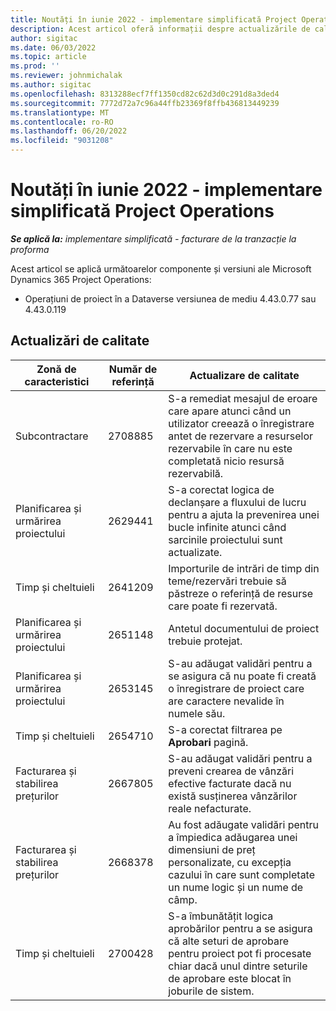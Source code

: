 ```yaml
---
title: Noutăți în iunie 2022 - implementare simplificată Project Operations
description: Acest articol oferă informații despre actualizările de calitate care sunt disponibile în versiunea din iunie 2022 a Microsoft Dynamics 365 Project Operations implementare simplă.
author: sigitac
ms.date: 06/03/2022
ms.topic: article
ms.prod: ''
ms.reviewer: johnmichalak
ms.author: sigitac
ms.openlocfilehash: 8313288ecf7ff1350cd82c62d3d0c291d8a3ded4
ms.sourcegitcommit: 7772d72a7c96a44ffb23369f8ffb436813449239
ms.translationtype: MT
ms.contentlocale: ro-RO
ms.lasthandoff: 06/20/2022
ms.locfileid: "9031208"
---
```

# <a name="whats-new-june-2022---project-operations-lite-deployment"></a>Noutăți în iunie 2022 - implementare simplificată Project Operations

_**Se aplică la:** implementare simplificată - facturare de la tranzacție la proforma_

Acest articol se aplică următoarelor componente și versiuni ale Microsoft Dynamics 365 Project Operations:

- Operațiuni de proiect în a Dataverse versiunea de mediu 4.43.0.77 sau 4.43.0.119

## <a name="quality-updates"></a>Actualizări de calitate

| Zonă de caracteristici | Număr de referință | Actualizare de calitate |
| --- | --- | --- |
| Subcontractare | 2708885 | S-a remediat mesajul de eroare care apare atunci când un utilizator creează o înregistrare antet de rezervare a resurselor rezervabile în care nu este completată nicio resursă rezervabilă. |
| Planificarea și urmărirea proiectului | 2629441 | S-a corectat logica de declanșare a fluxului de lucru pentru a ajuta la prevenirea unei bucle infinite atunci când sarcinile proiectului sunt actualizate. |
| Timp și cheltuieli | 2641209 | Importurile de intrări de timp din teme/rezervări trebuie să păstreze o referință de resurse care poate fi rezervată. |
| Planificarea și urmărirea proiectului | 2651148 | Antetul documentului de proiect trebuie protejat.|
| Planificarea și urmărirea proiectului | 2653145 | S-au adăugat validări pentru a se asigura că nu poate fi creată o înregistrare de proiect care are caractere nevalide în numele său. |
| Timp și cheltuieli | 2654710 | S-a corectat filtrarea pe **Aprobari** pagină. |
| Facturarea și stabilirea prețurilor | 2667805 | S-au adăugat validări pentru a preveni crearea de vânzări efective facturate dacă nu există susținerea vânzărilor reale nefacturate. |
| Facturarea și stabilirea prețurilor | 2668378 | Au fost adăugate validări pentru a împiedica adăugarea unei dimensiuni de preț personalizate, cu excepția cazului în care sunt completate un nume logic și un nume de câmp. |
| Timp și cheltuieli | 2700428 | S-a îmbunătățit logica aprobărilor pentru a se asigura că alte seturi de aprobare pentru proiect pot fi procesate chiar dacă unul dintre seturile de aprobare este blocat în joburile de sistem. |
